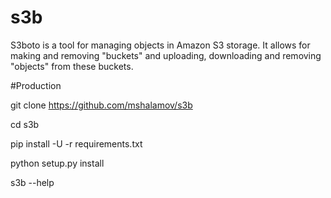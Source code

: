 # s3b
S3boto is a tool for managing objects in Amazon S3 storage. It allows for making and removing "buckets" and uploading, downloading and removing "objects" from these buckets.

#Production

git clone https://github.com/mshalamov/s3b

cd s3b

pip install -U -r requirements.txt

python setup.py install

s3b --help

